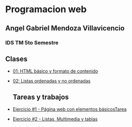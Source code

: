 # Programacion web
## Angel Gabriel Mendoza Villavicencio
### IDS TM 5to Semestre

  ## Clases
- [01: HTML básico y formato de contenido](/Carpeta2/index.html)
- [02: Listas ordenadas y no ordenadas](/Clase2908/index.html)


  ## Tareas y trabajos
- [Ejercicio #1 - Página web con elementos básicosTarea](/HTML/index.html)
- [Ejercicio #2 - Listas, Multimedia y tablas](/HTML/index.html)
 
 
